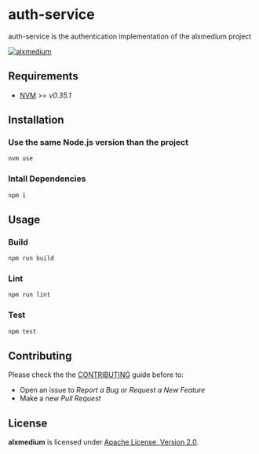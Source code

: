 # auth-service

auth-service is the authentication implementation of the alxmedium project

[![alxmedium](https://circleci.com/gh/alxmedium/auth-service.svg?style=svg)](https://circleci.com/gh/alxmedium/auth-service)

## Requirements

- [NVM](https://github.com/nvm-sh/nvm) >= _v0.35.1_

## Installation

### Use the same Node.js version than the project

```sh
nvm use
```

### Intall Dependencies

```sh
npm i
```

## Usage

### Build

```sh
npm run build
```

### Lint

```sh
npm run lint
```

### Test

```sh
npm test
```

## Contributing

Please check the the [CONTRIBUTING](https://github.com/alxmedium/alxmedium/blob/master/CONTRIBUTING.md) guide before to:

- Open an issue to _Report a Bug_ or _Request a New Feature_
- Make a new _Pull Request_

## License

**alxmedium** is licensed under [Apache License, Version 2.0](https://github.com/alxmedium/alxmedium/blob/master/LICENSE).
